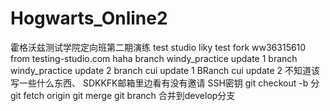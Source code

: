 # Hogwarts_Online2

霍格沃兹测试学院定向班第二期演练
test studio
liky test fork
ww36315610
from testing-studio.com
haha
branch windy_practice update 1
branch windy_practice update 2
branch cui update 1
BRanch cui update 2
不知道该写一些什么东西、
SDKKFK邮箱里边看有没有邀请
SSH密钥
git checkout -b 分
git fetch origin
git merge 
git branch
合并到develop分支
